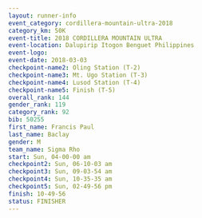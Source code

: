 ```yaml
---
layout: runner-info 
event_category: cordillera-mountain-ultra-2018 
category_km: 50K 
event-title: 2018 CORDILLERA MOUNTAIN ULTRA 
event-location: Dalupirip Itogon Benguet Philippines 
event-logo: 
event-date: 2018-03-03 
checkpoint-name2: Oling Station (T-2) 
checkpoint-name3: Mt. Ugo Station (T-3) 
checkpoint-name4: Lusod Station (T-4) 
checkpoint-name5: Finish (T-5) 
overall_rank: 144
gender_rank: 119
category_rank: 92
bib: 50255
first_name: Francis Paul
last_name: Baclay
gender: M
team_name: Sigma Rho
start: Sun, 04-00-00 am
checkpoint2: Sun, 06-10-03 am
checkpoint3: Sun, 09-03-54 am
checkpoint4: Sun, 10-35-35 am
checkpoint5: Sun, 02-49-56 pm
finish: 10-49-56
status: FINISHER
---
```

